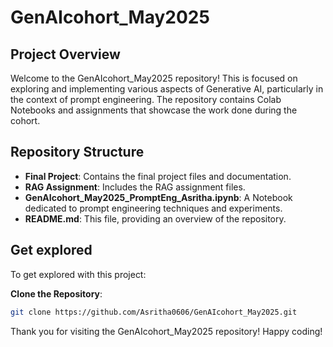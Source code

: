 # GenAIcohort_May2025

## Project Overview

Welcome to the GenAIcohort_May2025 repository! This is focused on exploring and implementing various aspects of Generative AI, particularly in the context of prompt engineering. The repository contains Colab Notebooks and assignments that showcase the work done during the cohort.

## Repository Structure

- **Final Project**: Contains the final project files and documentation.
- **RAG Assignment**: Includes the RAG assignment files.
- **GenAIcohort_May2025_PromptEng_Asritha.ipynb**: A Notebook dedicated to prompt engineering techniques and experiments.
- **README.md**: This file, providing an overview of the repository.

## Get explored

To get explored with this project:

 **Clone the Repository**:
   ```bash
   git clone https://github.com/Asritha0606/GenAIcohort_May2025.git
   ```

Thank you for visiting the GenAIcohort_May2025 repository! Happy coding!
